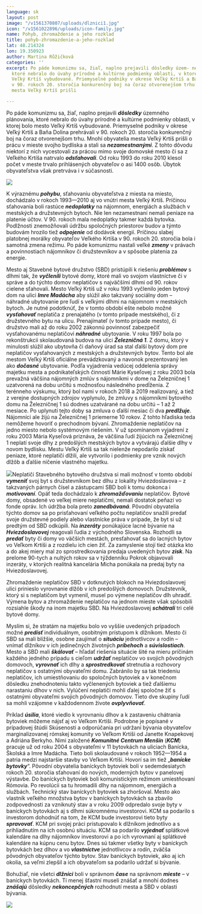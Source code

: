 ```yaml
---
language: sk
layout: post
image: "/v1561370807/uploads/dlznici1.jpg"
icon: "/v1561022896/uploads/icon-family.jpg"
name: Pohyb, zhromaždenie a jeho rozklad
title: pohyb-zhromazdenie-a-jeho-rozklad
lat: 48.214324
lon: 19.350923
author: Martina Růžičková
categories: ''
excerpt: Po páde komunizmu sa, žiaľ, naplno prejavili dôsledky územ- ného plánovania,
  ktoré nebralo do úvahy prírodné a kultúrne podmienky oblasti, v ktorej bolo mesto
  Veľký Krtíš vybudované. Priemyselné podniky v okrese Veľký Krtíš a Baňa Dolina prehrávali
  v 90. rokoch 20. storočia konkurenčný boj na čoraz otvorenejšom trhu. Mnohí obyvatelia
  mesta Veľký Krtíš prišli

---
```

Po páde komunizmu sa, žiaľ, naplno prejavili **_dôsledky_** územného plánovania, ktoré nebralo do úvahy prírodné a kultúrne podmienky oblasti, v ktorej bolo mesto Veľký Krtíš vybudované. Priemyselné podniky v okrese Veľký Krtíš a Baňa Dolina prehrávali v 90. rokoch 20. storočia konkurenčný boj na čoraz otvorenejšom trhu. Mnohí obyvatelia mesta Veľký Krtíš prišli o prácu v mieste svojho bydliska a stali sa **_nezamestnanými_**. Z tohto dôvodu niektorí z nich vycestovali za prácou mimo svoje domovské mesto či sa z Veľkého Krtíša natrvalo **_odsťahovali_**. Od roku 1993 do roku 2010 klesol počet v meste trvalo prihlásených obyvateľov o asi 1400 osôb. Úbytok obyvateľstva však pretrváva i v súčasnosti.

![](https://res.cloudinary.com/dhxmg9p4i/image/upload/c_scale,w_740/v1561370807/uploads/dlznici1.jpg)

K výraznému **_pohybu_**, sťahovaniu obyvateľstva z miesta na miesto, dochádzalo v rokoch 1993—2010 aj vo vnútri mesta Veľký Krtíš. Príčinou sťahovania boli rastúce **_nedoplatky_** na nájomnom, energiách a službách v mestských a družstevných bytoch. Nie len nezamestnaní nemali peniaze na platenie účtov. V 90. rokoch mala nedoplatky takmer každá bytovka. Podlžnosti znemožňovali údržbu spoločných priestorov budov a týmto budovám hrozilo tiež **_odpojenie_** od dodávok energií. Príčinou slabej platobnej morálky obyvateľov Veľkého Krtíša v 90. rokoch 20. storočia bola i samotná zmena režimu. Po páde komunizmu nastali veľké **_zmeny_** v právach a povinnostiach nájomníkov či družstevníkov a v spôsobe platenia za energie.

Mesto aj Stavebné bytové družstvo (SBD) pristúpili k riešeniu **_problémov_** s dlhmi tak, že **_vyčlenili_** bytové domy, ktoré mali vo svojom vlastníctve či v správe a do týchto domov neplatičov s najväčšími dlhmi od 90. rokov cielene sťahovali. Mesto Veľký Krtíš už v roku 1993 vyčlenilo jeden bytový dom na ulici **_Imre Madácha_** aby slúžil ako takzvaný sociálny dom – náhradné ubytovanie pre ľudí s veľkými dlhmi na nájomnom v mestských bytoch. Je nutné podotknúť, že v tomto období ešte nebolo možné **_vysťahovať_** neplatiča z prenajatého (v tomto prípade mestského), či z družstevného bytu na ulicu. Prenajímateľ (v tomto prípade mesto), či družstvo mali až do roku 2002 zákonnú povinnosť zabezpečiť vysťahovanému neplatičovi **_náhradné_** ubytovanie. V roku 1997 bola po rekonštrukcii skolaudovaná budova na ulici **_Železničná 1_**. Z domu, ktorý v minulosti slúžil ako ubytovňa či daňový úrad sa stal ďalší bytový dom pre neplatičov vysťahovaných z mestských a družstevných bytov. Tento bol ale mestom Veľký Krtíš oficiálne prevádzkovaný a navonok prezentovaný len ako **_dočasné_** ubytovanie. Podľa vyjadrenia vedúcej oddelenia správy majetku mesta a podnikateľských činností Márie Kyseľovej z roku 2003 bola prevažná väčšina nájomných zmlúv s nájomníkmi v dome na Železničnej 1 uzatvorená na dobu určitú s možnosťou následného predĺženia. Z terénneho výskumu, ktorý bol nami v rokoch 2018 a 2019 realizovaný, a tiež z verejne dostupných zdrojov vyplynulo, že zmluvy s nájomníkmi bytového domu na Železničnej 1 sú dodnes uzatvárané na dobu určitú – 1 až 2 mesiace. Po uplynutí tejto doby sa zmluva o ďalší mesiac či dva **_predlžuje_**. Nájomníci ale žijú na Železničnej 1 priemerne 10 rokov. Z tohto hľadiska teda nemôžeme hovoriť o prechodnom bývaní. Zhromaždenie neplatičov na jedno miesto nebolo systémovým riešením. V už spomínanom vyjadrení z roku 2003 Mária Kyseľová priznáva, že väčšina ľudí žijúcich na Železničnej 1 neplatí svoje dlhy z predošlých mestských bytov a vytvárajú ďalšie dlhy v novom bydlisku. Mestu Veľký Krtíš sa tak nielenže nepodarilo získať peniaze, ktoré neplatiči dlžili, ale vytvorilo i podmienky pre vznik nových dlžôb a ďalšie ničenie vlastného majetku.

![](https://res.cloudinary.com/dhxmg9p4i/image/upload/c_scale,w_740/v1561370990/uploads/dlznici2.jpg)Neplatiči Stavebného bytového družstva si mali možnosť v tomto období **_vymeniť_** svoj byt s družstevníkom bez dlhu z lokality Hviezdoslavova – z takzvaných párnych čísel a zástupcami SBD boli k tomu dokonca i **_motivovaní_**. Opäť teda dochádzalo k **_zhromažďovaniu_** neplatičov. Bytové domy, obsadené vo veľkej miere neplatičmi, nemali dostatok peňazí vo fonde opráv. Ich údržba bola preto **_zanedbávaná_**. Pôvodní obyvatelia týchto domov sa po prisťahovaní veľkého počtu neplatičov snažili predať svoje družstevné podiely alebo vlastnícke práva v prípade, že byt si už predtým od SBD odkúpili. Na **_inzeráty_** ponúkajúce lacné bývanie na **_Hviezdoslavovej_** reagovali ľudia z východného Slovenska. Rozhodli sa **_predať_** byty či domy vo väčších mestách, presťahovať sa do lacných bytov vo Veľkom Krtíši a z rozdielu ich cien žiť. Za zamyslenie stojí tiež otázka kto a do akej miery mal zo sprostredkovania predaja uvedených bytov **_zisk_**. Na prelome 90-tych a nultých rokov sa v týždenníku Pokrok objavovali inzeráty, v ktorých realitná kancelária Micha ponúkala na predaj byty na Hviezdoslavovej.

Zhromaždenie neplatičov SBD v dotknutých blokoch na Hviezdoslavovej ulici prinieslo vyrovnanie dlžôb v ich predošlých domovoch. Družstevník, ktorý si s neplatičom byt vymenil, musel po výmene neplatičov dlh uhradiť. Výmena bytov a zhromaždenie neplatičov na jednom mieste však spôsobili rozsiahle škody na inom majetku SBD. Na Hviezdoslavovej **_schátrali_** tri celé bytové domy.

Myslím si, že stratám na majetku bolo vo vyššie uvedených prípadoch možné **_predísť_** individuálnym, osobitným prístupom k dlžníkom. Mesto či SBD sa mali bližšie, osobne zaujímať o **_situáciu_** jednotlivcov a rodín – vnímať dlžníkov v ich jedinečných životných **_príbehoch_** a **_súvislostiach_**. Mesto a SBD mali **_škálovať_** – hľadať riešenia situácie šité na mieru príčinám každého jedného prípadu s cieľom **_udržať_** neplatičov vo svojich pôvodných domovoch, **_vyrovnať_** ich dlhy a **_sprostredkovať_** stretnutia a rozhovory neplatičov s ostatnými obyvateľmi domu. Zabránilo by sa tak triedeniu neplatičov, ich umiestňovaniu do spoločných bytoviek a v konečnom dôsledku znehodnoteniu takto vyčlenených bytoviek a tiež ďalšiemu narastaniu dlhov v nich. Vylúčení neplatiči mohli ďalej spoločne žiť s ostatnými obyvateľmi svojich pôvodných domovov. Tieto dve skupiny ľudí sa mohli vzájomne v každodennom živote **_ovplyvňovať_**.

Príklad **_úsilia_**, ktoré viedlo k vyrovnaniu dlhov a k zastaveniu chátrania bytoviek môžeme nájsť aj vo Veľkom Krtíši. Podrobne je popísané v prípadovej štúdii Skúsenosti a odporúčania pri udržaní bývania obyvateľov marginalizovanej rómskej komunity vo Veľkom Krtíši od Janette Knapekovej a Adriána Berkyho. Nimi založené **_Komunitné Centrum Menšín_** (**_KCM_**) pracuje už od roku 2004 s obyvateľmi v 11 bytovkách na uliciach Banícka, Školská a Imre Madácha. Tieto boli skolaudované v rokoch 1952—1954 a patria medzi najstaršie stavby vo Veľkom Krtíši. Hovorí sa im tiež „**_banícke bytovky_**“. Pôvodní obyvatelia baníckych bytoviek boli v sedemdesiatych rokoch 20. storočia sťahovaní do nových, moderných bytov v panelovej výstavbe. Do baníckych bytoviek boli komunistickým režimom umiestňovaní Rómovia. Po revolúcii sa tu hromadili dlhy na nájomnom, energiách a službách. Technický stav baníckych bytoviek sa zhoršoval. Mesto ako vlastník veľkého množstva bytov v baníckych bytovkách sa zbavilo zodpovednosti za vzniknutý stav a v roku 2009 odpredalo svoje byty v baníckych bytovkách aj s dlhmi súkromnému investorovi. KCM sa podarilo s investorom dohodnúť na tom, že KCM bude investorovi tieto byty **_spravovať_**. KCM pri svojej práci pristupovalo k dlžníkom jednotlivo a s prihliadnutím na ich osobnú situáciu. KCM sa podarilo **_vyjednať_** splátkové kalendáre na dlhy nájomníkov investorovi a po ich vyrovnaní aj splátkové kalendáre na kúpnu cenu bytov. Dnes sú takmer všetky byty v baníckych bytovkách bez dlhov a vo **_vlastníctve_** jednotlivcov a rodín, zväčša pôvodných obyvateľov týchto bytov. Stav baníckych bytoviek, ako aj ich okolia, sa veľmi zlepšil a ich obyvateľom sa podarilo udržať si bývanie.

Bohužiaľ, nie všetci **_dlžníci_** boli v správnom **_čase_** na správnom **_mieste_** – v baníckych bytovkách. Tí menej šťastní museli znášať a mnohí dodnes **_znášajú_** dôsledky **_nekoncepčných_** rozhodnutí mesta a SBD v oblasti bývania.

![](https://res.cloudinary.com/dhxmg9p4i/image/upload/c_scale,w_740/v1561224754/uploads/Screenshot%202019-06-22%20at%2019.32.14.png)